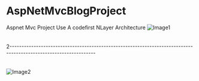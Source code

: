 # AspNetMvcBlogProject
Aspnet Mvc Project Use A codefirst
NLayer Architecture 
![Image1](https://user-images.githubusercontent.com/89300182/159490774-dc54504d-a849-4263-a277-5c0ccc13b24a.png)
<br>
<br>
<br>
2----------------------------------------------------------------------------------------------------------------- <br/><br/><br/>
![Image2](https://user-images.githubusercontent.com/89300182/159491110-bd005f27-aa55-4b1f-bdc6-8e7241e06b4a.png)
